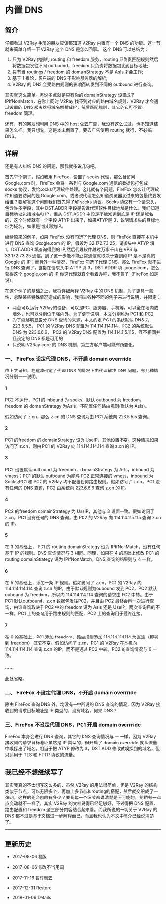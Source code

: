 # 内置 DNS 

## 简介

仔细看过 V2Ray 手册的朋友应该都知道 V2Ray 内置有一个 DNS 的功能。这一节就来简单介绍一下 V2Ray 这个 DNS 是怎么回事。
这个 DNS 可以总结为：
1. 只为 V2Ray 内部的 routing 和 freedom 服务，routing 只负责匹配规则然后将数据包发往不同 outbound，freedom 只负责将数据包发到目标地址;
2. 只有当 routings / freedom 的 domainStrategy 不是 AsIs 才会工作;
3. 基于 1 推论，客户端的 DNS 不影响服务器的解析;
4. V2Ray 的 DNS 会受路由规则的影响而转发到不同的 outbound 进行查询。

其实就这么简单。再说多点就是只有你的 domainStrategy 设置成了 IPIfNonMatch，在你上网时 V2Ray 找不到对应的路由域名规则，V2Ray 才会通过设置的 DNS 服务器将域名解析成IP，然后匹配规则，其它的它可不管。freedom 同理。

还有，有的网友想利用 DNS 中的 host 做去广告，我没有这么试过，也不知道结果怎么样。我只想说，这是本末倒置了，要去广告使用 routing 就行，不必搞 DNS。

## 详解

还是有人纠结 DNS 的问题，那我就多说几句吧。

首先举个例子，假如我用 FireFox，设置了 scoks 代理，那么当访问 Google.com 时，FireFox 会将一系列与 Google.com 通信的数据包打包成 socks 协议，发给socks代理软件处理。这儿就有个问题，FireFox 怎么让代理软件知道要访问的是 Google.com，或者说代理怎么知道浏览器发过来的包最终要发给谁？要解答这个问题我们首先得了解 socks 协议，Socks 协议有一个请求头，包含许多字段，其中 DST.ADDR 字段是告诉代理软件目标地址是什么。我们知道目标地址包括域名和 IP，但从 DST.ADDR 字段是不能知道到底是 IP 还是域名的，这个时候就有一个字段 ATYP 出来了，如果ATYP是 3，说明请求头的目标地址为域名，如果是1或4则为IP。

继续原来的例子，如果 FireFox 没有勾选了代理 DNS，则 FireFox 直接在本机中进行 DNS 查询 Google.com 的 IP，假设为 32.172.73.25，请求头中 ATYP 填 1，DST.ADDR 填查询得到的 IP,然后代理软件越过万水千山在 VPS 与 32.172.73.25 通信，到了这一步能不能正常通信就取决于查到的 IP 是不是真的 Google 的 IP；而另外一种情况，FireFox 勾选了代理 DNS，那么 FireFox 就不进行 DNS 查询了，直接在请求头中 ATYP 填 3，DST.ADDR 填 googe.com，怎么获得这个 google.com 的 IP 你这代理就自个看着办吧，我不管了（FireFox 如是说）。

在这个例子的基础之上，我将详细解释 V2Ray 中的 DNS 机制。为了更具一般性，忽略某些特殊情况造成的影响，我将举各种不同的例子来进行说明，并限定：

- 两台可以运行 V2Ray的设备，可以是PC、服务器、手机等，可以全在墙内或墙外，也可以分别位于强内外。为了便于说明，本文分别称为 PC1 和 PC2
- 为了能够明显区分 DNS 查询的来源，本文约定 PC1 的系统默认 DNS 为 223.5.5.5， PC1 的 V2Ray DNS 配置为 114.114.114.114，PC2 的系统默认 DNS 为 223.6.6.6， PC2 的 V2Ray DNS 配置为 114.114.115.115，互不相同并且设定的 DNS 都是可用的
- 只说明 V2Ray-core 的 DNS 机制，第三方客户端可能有所变化。

### 一、 FireFox 设定代理 DNS，不开启 domain overrride
由上文可知，在这种设定了代理 DNS 的情况下由代理解决 DNS 问题，有几种情况分别一一说明。

#### 1
PC2 不运行，PC1 的 inbound 为 socks，默认 outbound 为 freedom，freedom 的 domainStrategy 为AsIs，不配置任何路由规则(默认为 AsIs)。

假如访问了 z.cn，那么 z.cn 的 DNS 查询为由 PC1 系统向 223.5.5.5 查询。

#### 2

PC1 的freedom 的 domainStrategy 设为 UseIP，其他设置不变。这种情况如果访问了 z.cn，则由 PC1 的 V2Ray 向 114.114.114.114 查询 z.cn 的 IP。

#### 3

PC2 设置默认outbound 为 freedom，domainStrategy 为 AsIs，inbound 为 vmess；PC1 的默认 outbound 为能与 PC2 正常连接的 vmess，inbound 为 Socks;PC1 和 PC2 的 V2Ray 均不配置任何路由规则。假如访问了 z.cn，PC1 没有任何的 DNS 查询，PC2 由系统向 223.6.6.6 查询 z.cn 的 IP。

#### 4

PC2 的freedom domainStrategy 为 UseIP，其他与 3 设置一致。假如访问了 z.cn，PC1 没有任何的 DNS 查询，由 PC2 的 V2Ray 向 114.114.115.115 查询 z.cn 的 IP。

#### 5

在 3 的基础上， PC1 的 routing domainStrategy 设为 IPIfNonMatch，没有任何基于 IP 的规则。DNS 查询情况与 3 相同。同理，如果在 4 的基础上修改 PC1 的 routing domainStrategy 设为 IPIfNonMatch，DNS 查询的结果则与 4 一样。

#### 6

在 5 的基础上，添加一条 IP 规则。假如访问了 z.cn，PC1 的 V2Ray 向 114.114.114.114 查询 z.cn 的IP，由于默认规则为oubound 发到 PC2，PC2 默认 oubound 为 freedom，所以向 114.114.114.114 查询的请求由 PC2 中转。由于 PC1 默认outbound，z.cn 数据包发往PC2，并且由 PC2 最终会再一次进行查询，由谁查询取决于 PC2 中的 freedom 设为 AsIs 还是 UseIP。两次查询目的不一样，PC1 上的查询用于路由规则的匹配，PC2 上的查询用于最终连接。

#### 7
在 6 的基础上，PC1 添加 freedom，路由规则添加 114.114.114.114 为直连（即转到 freedom）,其它不变。假如访问了 z.cn，PC1 的 V2Ray 在本机向 114.114.114.114 查询 z.cn 的IP，而不是通过 PC2 中转。PC2 的查询情况与 6 一致。

#### ……

此处省略。

### 二、 FireFox 不设定代理 DNS，不开启 domain overrride

除由 FireFox 查询 DNS 外，均没有`一`中所说的 DNS 查询的情况，因为 V2Ray 接收到的请求目标地址是 IP 类型的，没有域名，何来 DNS？

### 三、FireFox 不设定代理 DNS，PC1 开启 domain overrride

FireFox 本身会进行 DNS 查询，其它的 DNS 查询情况与 `一` 一样，因为 V2Ray 接收到的请求目标地址虽然是 IP 类型的，但开启了 domain overrride 就从流量中嗅探出了域名，相当于把 ATYP 修改为 3，DST.ADD 修改成嗅探到的域名，但只适用于 TLS 和 HTTP 协议的流量。

## 我已经不想继续写了

其实我真的不太想写这么多的，虽然 V2Ray 的用法很简单，但是 V2Ray 的结构类似于节点，可以无限多个，再加上多节点和routing的搭配，然后就交织成了一张网，这样的组合想想有多少？要我每一个细节都说清楚是不可能的，稍稍有一点点变动就不一样了。其实 V2Ray 的文档说得已经足够好，不过得把 DNS 配置、路由配置和 freedom 这三部分内容结合起来看。而我所说的一切关于 V2Ray 的 DNS 都不过是基于文档进一步解释而已，而且我也认为本文中简介已经说清楚了。

-----
## 更新历史

- 2017-08-06 初版

- 2017-08-06 修改不当用词

- 2017-11-16 暂时删去

- 2017-12-31 Restore

- 2018-01-06 Details
